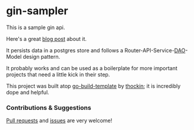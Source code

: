 # gin-sampler

This is a sample gin api.

Here's a great [blog post](https://anthonycorletti.com/post/go-gin-sampler) about it.

It persists data in a postgres store and follows 
a Router-API-Service-[DAO](https://en.wikipedia.org/wiki/Data_access_object)-Model design pattern. 

It probably works and can be used
as a boilerplate for more important projects that need a little kick in their 
step.

This project was built atop 
[go-build-template](https://github.com/thockin/go-build-template) by
[thockin](https://github.com/thockin); it is incredibly dope and helpful.

### Contributions & Suggestions

[Pull requests](https://github.com/anthcor/gin-sampler/compare) and [issues](https://github.com/anthcor/gin-sampler/issues/new) are very welcome!
